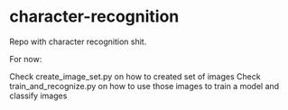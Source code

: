 # character-recognition

Repo with character recognition shit.

For now:

Check create_image_set.py on how to created set of images
Check train_and_recognize.py on how to use those images to train a model and classify images
